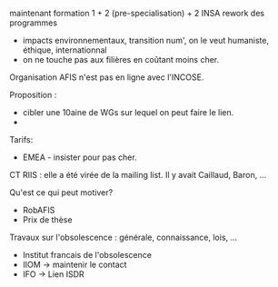 maintenant formation 1 + 2 (pre-specialisation) + 2
INSA rework des programmes
- impacts environnementaux, transition num', on le veut humaniste, éthique, internationnal
- on ne touche pas aux filières
en coûtant moins cher.

Organisation AFIS n'est pas en ligne avec l'INCOSE.

Proposition : 
- cibler une 10aine de WGs sur lequel on peut faire le lien.
-

Tarifs:
- EMEA - insister pour pas cher.

CT RIIS : elle a été virée de la mailing list.
Il y avait Caillaud, Baron, ...

Qu'est ce qui peut motiver?
- RobAFIS
- Prix de thèse

Travaux sur l'obsolescence : générale, connaissance, lois, ...
- Institut francais de l'obsolescence
- IIOM -> maintenir le contact 
- IFO -> Lien ISDR